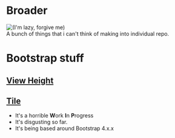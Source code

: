 # Broader
![(I'm lazy, forgive me)][lazygif]  
A bunch of things that i can't think of making into individual repo.

# Bootstrap stuff
## [View Height](https://github.com/NavyCo/broader/blob/master/stylesheets/bootstrap/viewheight/vh.css)
## [Tile](https://github.com/NavyCo/broader/blob/master/stylesheets/bootstrap/tile/main.css)
- It's a horrible **W**ork **I**n **P**rogress
- It's disgusting so far.
- It's being based around Bootstrap 4.x.x


[lazygif]: https://media1.tenor.com/images/7b450db04f95674f3af1f8d378f13650/tenor.gif